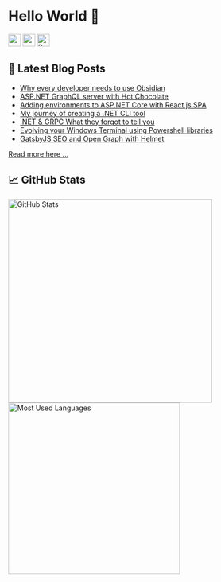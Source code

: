 <h1>Hello World 👋</h1>
<p><a href="https://www.twitter.com/faeselsaeed"><img
            src="https://img.shields.io/badge/twitter-%231DA1F2.svg?&style=for-the-badge&logo=twitter&logoColor=white"
            height=25></a> <a href="https://www.linkedin.com/in/faesel-saeed-a97b1614/"><img
            src="https://img.shields.io/badge/linkedin-%230077B5.svg?&style=for-the-badge&logo=linkedin&logoColor=white"
            height=25></a>
<a href="https://www.buymeacoffee.com/faesel" target="_blank" rel="noreferrer nofollow">
    <img src="https://cdn.buymeacoffee.com/buttons/default-red.png" height="25" alt="Buy Me A Coffee">
</a></p>

<h2>🧾 Latest Blog Posts</h2>
<ul>
    <li><a href=https://www.faesel.com/blog/why-every-developer-needs-to-use-obsidian />Why every developer needs to use Obsidian</a></li>
    <li><a href=https://www.faesel.com/blog/aspnet-graphql-server-with-hot-chocolate />ASP.NET GraphQL server with Hot Chocolate</a></li>
    <li><a href=https://www.faesel.com/blog/aspnet-core-react-spa-adding-environments />Adding environments to ASP.NET Core with React.js SPA</a></li>
    <li><a href=https://www.faesel.com/blog/my-journey-of-creating-a-dotnet-cli-tool />My journey of creating a .NET CLI tool</a>
    </li>
    <li><a
            href=https://www.faesel.com/blog/dotnet-grpc-forgot-to-tell-you />.NET & GRPC What they forgot to tell you</a></li>
    <li><a
            href=https://www.faesel.com/blog/evolving-windows-terminal />Evolving your Windows Terminal using Powershell libraries</a></li>
    <li><a
            href=https://www.faesel.com/blog/gatsby-seo-opengraph-helmet />GatsbyJS SEO and Open Graph with Helmet</a></li>
</ul>
<p><a href="https://www.faesel.com/blog">Read more here ...</a></p>
<h2>📈 GitHub Stats</h2>
<p>
            <img width="410px" src="https://github-readme-stats.vercel.app/api?username=faesel&amp;show_icons=true&layout=compact" alt="GitHub Stats">
            <img width="345px" src="https://github-readme-stats.vercel.app/api/top-langs/?username=faesel&exclude_repo=faesel.github.io&layout=compact" alt="Most Used Languages"/>
</p>
